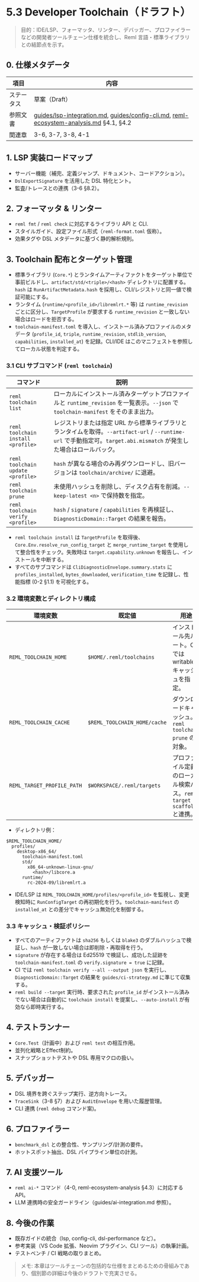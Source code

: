 # 5.3 Developer Toolchain（ドラフト）

> 目的：IDE/LSP、フォーマッタ、リンター、デバッガー、プロファイラーなどの開発者ツールチェーン仕様を統合し、Reml 言語・標準ライブラリとの結節点を示す。

## 0. 仕様メタデータ

| 項目 | 内容 |
| --- | --- |
| ステータス | 草案（Draft） |
| 参照文書 | [guides/lsp-integration.md](guides/lsp-integration.md), [guides/config-cli.md](guides/config-cli.md), [reml-ecosystem-analysis.md](reml-ecosystem-analysis.md) §4.1, §4.2 |
| 関連章 | 3-6, 3-7, 3-8, 4-1 |

## 1. LSP 実装ロードマップ

- サーバー機能（補完、定義ジャンプ、ドキュメント、コードアクション）。
- `DslExportSignature` を活用した DSL 特化ヒント。
- 監査/トレースとの連携（3-6 §8.2）。

## 2. フォーマッタ & リンター

- `reml fmt` / `reml check` に対応するライブラリ API と CLI.
- スタイルガイド、設定ファイル形式（`reml-format.toml` 仮称）。
- 効果タグや DSL メタデータに基づく静的解析規則。

## 3. Toolchain 配布とターゲット管理

- 標準ライブラリ (`Core.*`) とランタイムアーティファクトをターゲット単位で事前ビルドし、`artifact/std/<triple>/<hash>` ディレクトリに配置する。`hash` は `RunArtifactMetadata.hash` を採用し、CLI/レジストリと同一値で検証可能にする。
- ランタイム (`runtime/<profile_id>/libremlrt.*` 等) は `runtime_revision` ごとに区分し、`TargetProfile` が要求する `runtime_revision` と一致しない場合はロードを拒否する。
- `toolchain-manifest.toml` を導入し、インストール済みプロファイルのメタデータ (`profile_id`, `triple`, `runtime_revision`, `stdlib_version`, `capabilities`, `installed_at`) を記録。CLI/IDE はこのマニフェストを参照してローカル状態を判定する。

### 3.1 CLI サブコマンド (`reml toolchain`)

| コマンド | 説明 |
| --- | --- |
| `reml toolchain list` | ローカルにインストール済みターゲットプロファイルと `runtime_revision` を一覧表示。`--json` で `toolchain-manifest` をそのまま出力。 |
| `reml toolchain install <profile>` | レジストリまたは指定 URL から標準ライブラリとランタイムを取得。`--artifact-url` / `--runtime-url` で手動指定可。`target.abi.mismatch` が発生した場合はロールバック。 |
| `reml toolchain update <profile>` | `hash` が異なる場合のみ再ダウンロードし、旧バージョンは `toolchain/archive/` に退避。 |
| `reml toolchain prune` | 未使用ハッシュを削除し、ディスク占有を削減。`--keep-latest <n>` で保持数を指定。 |
| `reml toolchain verify <profile>` | `hash` / `signature` / `capabilities` を再検証し、`DiagnosticDomain::Target` の結果を報告。 |

- `reml toolchain install` は `TargetProfile` を取得後、`Core.Env.resolve_run_config_target` と `merge_runtime_target` を使用して整合性をチェック。失敗時は `target.capability.unknown` を報告し、インストールを中断する。
- すべてのサブコマンドは `CliDiagnosticEnvelope.summary.stats` に `profiles_installed`, `bytes_downloaded`, `verification_time` を記録し、性能指標 (0-2 §1.1) を可視化する。

### 3.2 環境変数とディレクトリ構成

| 環境変数 | 既定値 | 用途 |
| --- | --- | --- |
| `REML_TOOLCHAIN_HOME` | `$HOME/.reml/toolchains` | インストール先ルート。CI では writable キャッシュを指定。 |
| `REML_TOOLCHAIN_CACHE` | `$REML_TOOLCHAIN_HOME/cache` | ダウンロードキャッシュ。`reml toolchain prune` の対象。 |
| `REML_TARGET_PROFILE_PATH` | `$WORKSPACE/.reml/targets` | プロファイル定義のローカル検索パス。`reml target scaffold` と連携。 |

- ディレクトリ例：

```
$REML_TOOLCHAIN_HOME/
  profiles/
    desktop-x86_64/
      toolchain-manifest.toml
      std/
        x86_64-unknown-linux-gnu/
          <hash>/libcore.a
      runtime/
        rc-2024-09/libremlrt.a
```

- IDE/LSP は `REML_TOOLCHAIN_HOME/profiles/<profile_id>` を監視し、変更検知時に `RunConfigTarget` の再初期化を行う。`toolchain-manifest` の `installed_at` との差分でキャッシュ無効化を制御する。

### 3.3 キャッシュ・検証ポリシー

- すべてのアーティファクトは `sha256` もしくは `blake3` のダブルハッシュで検証し、`hash` が一致しない場合は即削除・再取得を行う。
- `signature` が存在する場合は Ed25519 で検証し、成功した証跡を `toolchain-manifest.toml` の `verify.signature = true` に記録。
- CI では `reml toolchain verify --all --output json` を実行し、`DiagnosticDomain::Target` の結果を `guides/ci-strategy.md` に準じて収集する。
- `reml build --target` 実行時、要求された `profile_id` がインストール済みでない場合は自動的に `toolchain install` を提案し、`--auto-install` が有効なら即時実行する。

## 4. テストランナー

- `Core.Test`（計画中）および `reml test` の相互作用。
- 並列化戦略とEffect制約。
- スナップショットテストや DSL 専用マクロの扱い。

## 5. デバッガー

- DSL 境界を跨ぐステップ実行、逆方向トレース。
- `TraceSink`（3-8 §7）および `AuditEnvelope` を用いた履歴管理。
- CLI 連携 (`reml debug` コマンド案)。

## 6. プロファイラー

- `benchmark_dsl` との整合性、サンプリング/計測の要件。
- ホットスポット抽出、DSL パイプライン単位の計測。

## 7. AI 支援ツール

- `reml ai-*` コマンド（4-0, reml-ecosystem-analysis §4.3）に対応する API。
- LLM 連携時の安全ガードライン（guides/ai-integration.md 参照）。

## 8. 今後の作業

- 既存ガイドの統合（lsp, config-cli, dsl-performance など）。
- 参考実装（VS Code 拡張、Neovim プラグイン、CLI ツール）の執筆計画。
- テストベンチ / CI 戦略の取りまとめ。

> メモ: 本章はツールチェーンの包括的な仕様をまとめるための骨組みであり、個別節の詳細は今後のドラフトで充実させる。
